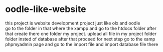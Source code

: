 # oodle-like-website
this project is website development project just like olx and oodle  
go to the folder in that where the xampp and go to the htdocs folder after that create there one folder my project.
upload all file in my project folder folder insted of database after that proceed for next step
go to the xamp phpmyadmin page and go to the import file and import database file there 


